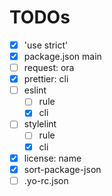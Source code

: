 # TODOs

- [x] 'use strict'
- [x] package.json main
- [ ] request: ora
- [x] prettier: cli
- [ ] eslint
  - [ ] rule
  - [x] cli
- [ ] stylelint
  - [ ] rule
  - [x] cli
- [x] license: name
- [x] sort-package-json
- [ ] .yo-rc.json

